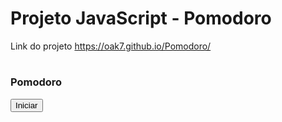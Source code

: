 # Projeto JavaScript - Pomodoro

Link do projeto https://oak7.github.io/Pomodoro/

#
<html lang="en">
<head>
    <meta charset="UTF-8">
    <meta http-equiv="X-UA-Compatible" content="IE=edge">
    <meta name="viewport" content="width=device-width, initial-scale=1.0">
    <link rel="stylesheet" href="contador.css"/>
    <script src="contador.js"></script>
    <title>Document</title>
</head>
<body>
    <article class="clock" id="clock">
        <h3>Pomodoro </h3>
        <div class="count">
            <div id="timer"></div>
        </div>
        <button id="botao">Iniciar</button>
    </article>
</body>
</html>





